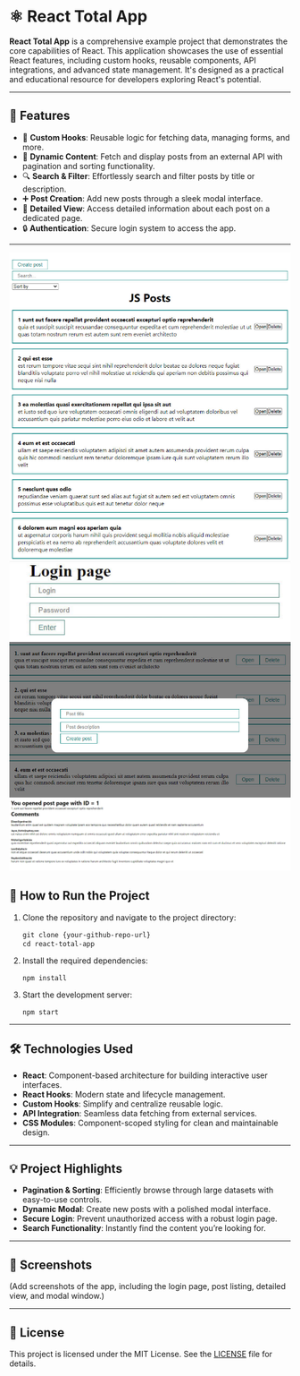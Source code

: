 # ⚛️ React Total App
**React Total App** is a comprehensive example project that demonstrates the core capabilities of React. This application showcases the use of essential React features, including custom hooks, reusable components, API integrations, and advanced state management. It's designed as a practical and educational resource for developers exploring React's potential.

---

## 🌟 Features
- 🔄 **Custom Hooks**: Reusable logic for fetching data, managing forms, and more.
- 📝 **Dynamic Content**: Fetch and display posts from an external API with pagination and sorting functionality.
- 🔍 **Search & Filter**: Effortlessly search and filter posts by title or description.
- ➕ **Post Creation**: Add new posts through a sleek modal interface.
- 📄 **Detailed View**: Access detailed information about each post on a dedicated page.
- 🔒 **Authentication**: Secure login system to access the app.

---

![JS Posts](https://github.com/eugeny11/React-Total-App/blob/main/img/1.jpg)
![Login](https://github.com/eugeny11/React-Total-App/blob/main/img/3.jpg)
![Modal window](https://github.com/eugeny11/React-Total-App/blob/main/img/4.jpg)
![Detailed post page](https://github.com/eugeny11/React-Total-App/blob/main/img/5.jpg)

## 🚀 How to Run the Project
1. Clone the repository and navigate to the project directory:
   ```plaintext
   git clone {your-github-repo-url}
   cd react-total-app
   ```

2. Install the required dependencies:
   ```plaintext
   npm install
   ```

3. Start the development server:
   ```plaintext
   npm start
   ```

---

## 🛠️ Technologies Used
- **React**: Component-based architecture for building interactive user interfaces.
- **React Hooks**: Modern state and lifecycle management.
- **Custom Hooks**: Simplify and centralize reusable logic.
- **API Integration**: Seamless data fetching from external services.
- **CSS Modules**: Component-scoped styling for clean and maintainable design.

---

## 💡 Project Highlights
- **Pagination & Sorting**: Efficiently browse through large datasets with easy-to-use controls.
- **Dynamic Modal**: Create new posts with a polished modal interface.
- **Secure Login**: Prevent unauthorized access with a robust login page.
- **Search Functionality**: Instantly find the content you’re looking for.

---

## 📸 Screenshots
(Add screenshots of the app, including the login page, post listing, detailed view, and modal window.)

---

## 📄 License
This project is licensed under the MIT License. See the [LICENSE](LICENSE) file for details.
